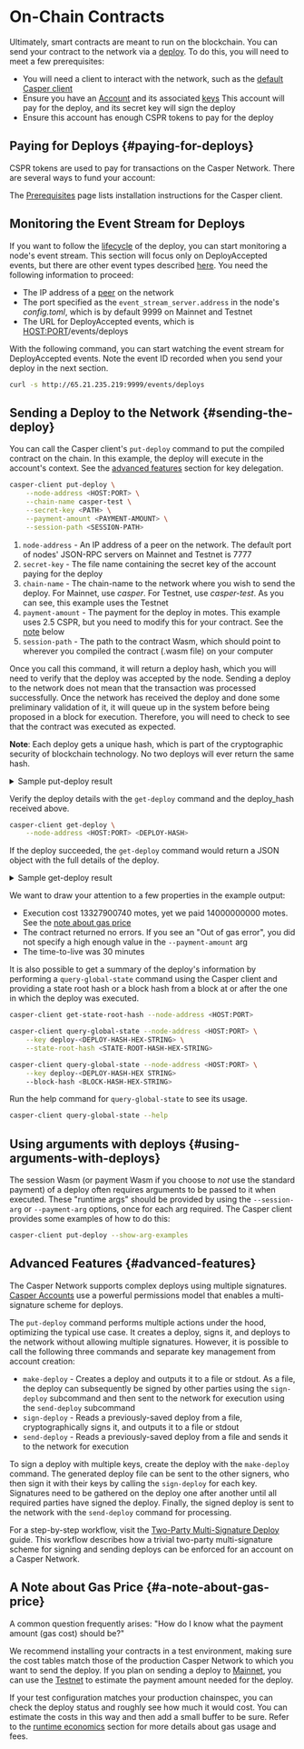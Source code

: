 # On-Chain Contracts

Ultimately, smart contracts are meant to run on the blockchain. You can send your contract to the network via a [deploy](/design/execution-semantics#execution-semantics-deploys). To do this, you will need to meet a few prerequisites:

- You will need a client to interact with the network, such as the [default Casper client](/workflow/setup#the-casper-command-line-client)
- Ensure you have an [Account](/workflow/setup#setting-up-an-account) and its associated [keys](keys.md) This account will pay for the deploy, and its secret key will sign the deploy
- Ensure this account has enough CSPR tokens to pay for the deploy

## Paying for Deploys {#paying-for-deploys}

CSPR tokens are used to pay for transactions on the Casper Network. There are several ways to fund your account:

The [Prerequisites](/workflow/setup#the-casper-command-line-client) page lists installation instructions for the Casper client.

## Monitoring the Event Stream for Deploys

If you want to follow the [lifecycle](../design/execution-semantics.md/#execution-semantics-phases) of the deploy, you can start monitoring a node's event stream. This section will focus only on DeployAccepted events, but there are other event types described [here](monitoring-events.md). You need the following information to proceed:

- The IP address of a [peer](/workflow/setup/#acquire-node-address-from-network-peers) on the network
- The port specified as the `event_stream_server.address` in the node's *config.toml*, which is by default 9999 on Mainnet and Testnet
- The URL for DeployAccepted events, which is <HOST:PORT>/events/deploys

With the following command, you can start watching the event stream for DeployAccepted events. Note the event ID recorded when you send your deploy in the next section.

```bash
curl -s http://65.21.235.219:9999/events/deploys
```

## Sending a Deploy to the Network {#sending-the-deploy}

You can call the Casper client's `put-deploy` command to put the compiled contract on the chain. In this example, the deploy will execute in the account's context. See the [advanced features](#advanced-features) section for key delegation.

```bash
casper-client put-deploy \
    --node-address <HOST:PORT> \
    --chain-name casper-test \
    --secret-key <PATH> \
    --payment-amount <PAYMENT-AMOUNT> \
    --session-path <SESSION-PATH>
```

1. `node-address` - An IP address of a peer on the network. The default port of nodes' JSON-RPC servers on Mainnet and Testnet is 7777
2. `secret-key` - The file name containing the secret key of the account paying for the deploy
3. `chain-name` - The chain-name to the network where you wish to send the deploy. For Mainnet, use *casper*. For Testnet, use *casper-test*. As you can see, this example uses the Testnet
4. `payment-amount` - The payment for the deploy in motes. This example uses 2.5 CSPR, but you need to modify this for your contract. See the [note](#a-note-about-gas-price) below
5. `session-path` - The path to the contract Wasm, which should point to wherever you compiled the contract (.wasm file) on your computer

Once you call this command, it will return a deploy hash, which you will need to verify that the deploy was accepted by the node. Sending a deploy to the network does not mean that the transaction was processed successfully. Once the network has received the deploy and done some preliminary validation of it, it will queue up in the system before being proposed in a block for execution. Therefore, you will need to check to see that the contract was executed as expected.

**Note**: Each deploy gets a unique hash, which is part of the cryptographic security of blockchain technology. No two deploys will ever return the same hash.

<details>
<summary>Sample put-deploy result</summary>

```json
{
  "id": -6958186952964949950,
  "jsonrpc": "2.0",
  "result": {
    "api_version": "1.4.5",
    "deploy_hash": "34550c8b86d5e38260882466e98427c62a27a96d85c13f49041a1579ebf84496"
  }
}
```

</details>

Verify the deploy details with the `get-deploy` command and the deploy_hash received above.

```bash
casper-client get-deploy \
    --node-address <HOST:PORT> <DEPLOY-HASH>
```

If the deploy succeeded, the `get-deploy` command would return a JSON object with the full details of the deploy.

<details>
<summary>Sample get-deploy result</summary>

```json
{
  "id": -3532286620275982221,
  "jsonrpc": "2.0",
  "result": {
    "api_version": "1.4.5",
    "deploy": {
      "approvals": [
        {
          "signature": "015a7b0178e144fbf5ce52147c44a3e6bd6aae898ec6bb47c97b5802f3bcb6cd26331f7db18464cd1e51764c14ceb24b7ab9c4e3595505c32465fc0702e8d5510b",
          "signer": "01e76e0279a08b96d9d68e6b86c618de24a0c324d7d0c1fa8c035f0bc2af1a396d"
        }
      ],
      "hash": "34550c8b86d5e38260882466e98427c62a27a96d85c13f49041a1579ebf84496",
      "header": {
        "account": "01e76e0279a08b96d9d68e6b86c618de24a0c324d7d0c1fa8c035f0bc2af1a396d",
        "body_hash": "b1956600be3c11d7555ada11426ab1a8bdf36102f59838d6bf69cec321111a22",
        "chain_name": "casper-test",
        "dependencies": [],
        "gas_price": 1,
        "timestamp": "2022-03-24T12:05:57.579Z",
        "ttl": "30m"
      },
      "payment": {
        "ModuleBytes": {
          "args": [
            [
              "amount",
              {
                "bytes": "05000c774203",
                "cl_type": "U512",
                "parsed": "14000000000"
              }
            ]
          ],
          "module_bytes": ""
        }
      },
      "session": {
        "ModuleBytes": {
          "args": [],
          "module_bytes": "[94478 hex chars]"
        }
      }
    },
    "execution_results": [
      {
        "block_hash": "098b618878a2413393925e1fbf6d3cf92f1208f4f8662a904e86b49b0c4ab9f0",
        "result": {
          "Success": {
            "cost": "13327900740",
            "effect": {
              "operations": [],
              "transforms": [
                {
                  "key": "hash-8cf5e4acf51f54eb59291599187838dc3bc234089c46fc6ca8ad17e762ae4401",
                  "transform": "Identity"
                },
                {
                  "key": "hash-624dbe2395b9d9503fbee82162f1714ebff6b639f96d2084d26d944c354ec4c5",
                  "transform": "Identity"
                },
                {
                  "key": "hash-010c3fe81b7b862e50c77ef9a958a05bfa98444f26f96f23d37a13c96244cfb7",
                  "transform": "Identity"
                },
                {
                  "key": "hash-9824d60dc3a5c44a20b9fd260a412437933835b52fc683d8ae36e4ec2114843e",
                  "transform": "Identity"
                },
                {
                  "key": "balance-3a61ed9a3b472f35f4cf1e241d674fad8a5f9509c97a56d62bb03f7bcc4b8474",
                  "transform": "Identity"
                },
                {
                  "key": "balance-98d945f5324f865243b7c02c0417ab6eac361c5c56602fd42ced834a1ba201b6",
                  "transform": "Identity"
                },
                {
                  "key": "balance-3a61ed9a3b472f35f4cf1e241d674fad8a5f9509c97a56d62bb03f7bcc4b8474",
                  "transform": {
                    "WriteCLValue": {
                      "bytes": "0500279bd1ca",
                      "cl_type": "U512",
                      "parsed": "871100000000"
                    }
                  }
                },
                {
                  "key": "balance-98d945f5324f865243b7c02c0417ab6eac361c5c56602fd42ced834a1ba201b6",
                  "transform": {
                    "AddUInt512": "14000000000"
                  }
                },
                {
                  "key": "uref-82a7b5713f2b9b3f9e1b4f2d1f312a5fec7c3a0bed6fa897501913951729dbbf-000",
                  "transform": {
                    "WriteCLValue": {
                      "bytes": "00000000",
                      "cl_type": "I32",
                      "parsed": 0
                    }
                  }
                },
                {
                  "key": "uref-ea022d75ff618533baf46040cc57692fb7f7840774c979c9dec0b5c3ddcec7e9-000",
                  "transform": {
                    "WriteCLValue": {
                      "bytes": "",
                      "cl_type": "Unit",
                      "parsed": null
                    }
                  }
                },
                {
                  "key": "hash-4d0e2bfb5d243ea567e9b37aa8229d2b8b01de838c4bd7ca570a178e012d6b82",
                  "transform": "WriteContractPackage"
                },
                {
                  "key": "hash-4d0e2bfb5d243ea567e9b37aa8229d2b8b01de838c4bd7ca570a178e012d6b82",
                  "transform": "Identity"
                },
                {
                  "key": "hash-3b69bafcc13b4541dddd7d5492e4754feee41c636990aeb6bf78d58fdd39fc43",
                  "transform": "WriteContractWasm"
                },
                {
                  "key": "hash-c39dd923df84c637e46e46a8a3326fcf85e43c60814878f44a08efd0074cb523",
                  "transform": "WriteContract"
                },
                {
                  "key": "hash-4d0e2bfb5d243ea567e9b37aa8229d2b8b01de838c4bd7ca570a178e012d6b82",
                  "transform": "WriteContractPackage"
                },
                {
                  "key": "account-hash-f407926760b91c2ce3af8bda7448841b3aa68c6e98053331d10819ef2d0a808e",
                  "transform": {
                    "AddKeys": [
                      {
                        "key": "hash-c39dd923df84c637e46e46a8a3326fcf85e43c60814878f44a08efd0074cb523",
                        "name": "counter"
                      }
                    ]
                  }
                },
                {
                  "key": "deploy-34550c8b86d5e38260882466e98427c62a27a96d85c13f49041a1579ebf84496",
                  "transform": {
                    "WriteDeployInfo": {
                      "deploy_hash": "34550c8b86d5e38260882466e98427c62a27a96d85c13f49041a1579ebf84496",
                      "from": "account-hash-f407926760b91c2ce3af8bda7448841b3aa68c6e98053331d10819ef2d0a808e",
                      "gas": "13327900740",
                      "source": "uref-3a61ed9a3b472f35f4cf1e241d674fad8a5f9509c97a56d62bb03f7bcc4b8474-007",
                      "transfers": []
                    }
                  }
                },
                {
                  "key": "hash-8cf5e4acf51f54eb59291599187838dc3bc234089c46fc6ca8ad17e762ae4401",
                  "transform": "Identity"
                },
                {
                  "key": "hash-624dbe2395b9d9503fbee82162f1714ebff6b639f96d2084d26d944c354ec4c5",
                  "transform": "Identity"
                },
                {
                  "key": "balance-98d945f5324f865243b7c02c0417ab6eac361c5c56602fd42ced834a1ba201b6",
                  "transform": "Identity"
                },
                {
                  "key": "hash-8cf5e4acf51f54eb59291599187838dc3bc234089c46fc6ca8ad17e762ae4401",
                  "transform": "Identity"
                },
                {
                  "key": "hash-010c3fe81b7b862e50c77ef9a958a05bfa98444f26f96f23d37a13c96244cfb7",
                  "transform": "Identity"
                },
                {
                  "key": "hash-9824d60dc3a5c44a20b9fd260a412437933835b52fc683d8ae36e4ec2114843e",
                  "transform": "Identity"
                },
                {
                  "key": "balance-98d945f5324f865243b7c02c0417ab6eac361c5c56602fd42ced834a1ba201b6",
                  "transform": "Identity"
                },
                {
                  "key": "balance-0a24ef56971d46bfefbd5590afe20e5f3482299aba74e1a0fc33a55008cf9453",
                  "transform": "Identity"
                },
                {
                  "key": "balance-98d945f5324f865243b7c02c0417ab6eac361c5c56602fd42ced834a1ba201b6",
                  "transform": {
                    "WriteCLValue": {
                      "bytes": "00",
                      "cl_type": "U512",
                      "parsed": "0"
                    }
                  }
                },
                {
                  "key": "balance-0a24ef56971d46bfefbd5590afe20e5f3482299aba74e1a0fc33a55008cf9453",
                  "transform": {
                    "AddUInt512": "14000000000"
                  }
                }
              ]
            },
            "transfers": []
          }
        }
      }
    ]
  }
}

```

</details>

We want to draw your attention to a few properties in the example output:

- Execution cost 13327900740 motes, yet we paid 14000000000 motes. See the [note about gas price](#a-note-about-gas-price)
- The contract returned no errors. If you see an "Out of gas error", you did not specify a high enough value in the `--payment-amount` arg
- The time-to-live was 30 minutes

It is also possible to get a summary of the deploy's information by performing a `query-global-state` command using the Casper client and providing a state root hash or a block hash from a block at or after the one in which the deploy was executed.

```bash
casper-client get-state-root-hash --node-address <HOST:PORT>

casper-client query-global-state --node-address <HOST:PORT> \
    --key deploy-<DEPLOY-HASH-HEX-STRING> \
    --state-root-hash <STATE-ROOT-HASH-HEX-STRING>
```

```bash
casper-client query-global-state --node-address <HOST:PORT> \
    --key deploy-<DEPLOY-HASH-HEX STRING>
    --block-hash <BLOCK-HASH-HEX-STRING>
```

Run the help command for `query-global-state` to see its usage.

```bash
casper-client query-global-state --help
```

## Using arguments with deploys {#using-arguments-with-deploys}

The session Wasm (or payment Wasm if you choose to _not_ use the standard payment) of a deploy often requires arguments to be passed to it when executed. These "runtime args" should be provided by using the `--session-arg` or `--payment-arg` options, once for each arg required. The Casper client provides some examples of how to do this:

```bash
casper-client put-deploy --show-arg-examples
```

## Advanced Features {#advanced-features}

The Casper Network supports complex deploys using multiple signatures. [Casper Accounts](../design/accounts.md) use a powerful permissions model that enables a multi-signature scheme for deploys.

The `put-deploy` command performs multiple actions under the hood, optimizing the typical use case. It creates a deploy, signs it, and deploys to the network without allowing multiple signatures. However, it is possible to call the following three commands and separate key management from account creation:

- `make-deploy` - Creates a deploy and outputs it to a file or stdout. As a file, the deploy can subsequently be signed by other parties using the `sign-deploy` subcommand and then sent to the network for execution using the `send-deploy` subcommand
- `sign-deploy` - Reads a previously-saved deploy from a file, cryptographically signs it, and outputs it to a file or stdout
- `send-deploy` - Reads a previously-saved deploy from a file and sends it to the network for execution

To sign a deploy with multiple keys, create the deploy with the `make-deploy` command. The generated deploy file can be sent to the other signers, who then sign it with their keys by calling the `sign-deploy` for each key. Signatures need to be gathered on the deploy one after another until all required parties have signed the deploy. Finally, the signed deploy is sent to the network with the `send-deploy` command for processing.

For a step-by-step workflow, visit the [Two-Party Multi-Signature Deploy](/workflow/two-party-multi-sig/) guide. This workflow describes how a trivial two-party multi-signature scheme for signing and sending deploys can be enforced for an account on a Casper Network.

## A Note about Gas Price {#a-note-about-gas-price}

A common question frequently arises: "How do I know what the payment amount (gas cost) should be?" 

We recommend installing your contracts in a test environment, making sure the cost tables match those of the production Casper Network to which you want to send the deploy. If you plan on sending a deploy to [Mainnet](https://cspr.live/), you can use the [Testnet](https://testnet.cspr.live/) to estimate the payment amount needed for the deploy.

If your test configuration matches your production chainspec, you can check the deploy status and roughly see how much it would cost. You can estimate the costs in this way and then add a small buffer to be sure. Refer to the [runtime economics](../economics/runtime.md#gas-allocation) section for more details about gas usage and fees.
